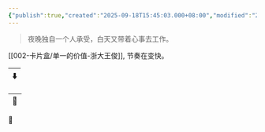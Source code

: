 ```yaml
---
{"publish":true,"created":"2025-09-18T15:45:03.000+08:00","modified":"2025-09-19T08:07:30.447+08:00","tags":["心理学","i人片单","家庭","亲密关系"],"cssclasses":""}
---
```




> 夜晚独自一个人承受，白天又带着心事去工作。

[[002-卡片盒/单一的价值-浙大王俊]], 节奏在变快。

| ⬇️ |
| -- |


| 🔗 |
| -- |


🌴